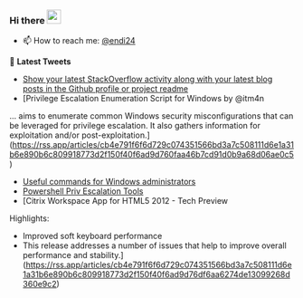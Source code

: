 ### Hi there <a href="https://www.gautamkrishnar.com/"><img src="https://media.giphy.com/media/hvRJCLFzcasrR4ia7z/giphy.gif" width="25px"></a>

- 📫 How to reach me: [@endi24](https://twitter.com/endi24)

📕 **Latest Tweets**
<!-- BLOG-POST-LIST:START -->
- [Show your latest StackOverflow activity along with your latest blog posts in the Github profile or project readme](https://rss.app/articles/cb4e791f6f6d729c074351566bd3a7c508111d6e1a31b6e890b6c809918773d2f150f40f6adade6cf3a46c75d81c0a9563d06be3ca)
- [Privilege Escalation Enumeration Script for Windows by @itm4n 

... aims to enumerate common Windows security misconfigurations that can be leveraged for privilege escalation. It also gathers information for exploitation and/or post-exploitation.](https://rss.app/articles/cb4e791f6f6d729c074351566bd3a7c508111d6e1a31b6e890b6c809918773d2f150f40f6ad9d760faa46b7cd91d0b9a68d06ae0c5)
- [Useful commands for Windows administrators](https://rss.app/articles/cb4e791f6f6d729c074351566bd3a7c508111d6e1a31b6e890b6c809918773d2f150f40f6ad9d76ff2a16d75dc140f9664d761e6c4)
- [Powershell Priv Escalation Tools](https://rss.app/articles/cb4e791f6f6d729c074351566bd3a7c508111d6e1a31b6e890b6c809918773d2f150f40f6ad9d76ef5aa6879d6100c9263d36fe6c2)
- [Citrix Workspace App for HTML5 2012 - Tech Preview

Highlights:
- Improved soft keyboard performance
- This release addresses a number of issues that help to improve overall performance and stability.](https://rss.app/articles/cb4e791f6f6d729c074351566bd3a7c508111d6e1a31b6e890b6c809918773d2f150f40f6ad9d76df6aa6274de13099268d360e9c2)
<!-- BLOG-POST-LIST:END -->
